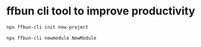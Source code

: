 # ffbun cli tool to improve productivity

```bash
npx ffbun-cli init new-project
```

```bash
npx ffbun-cli newmodule NewModule
```